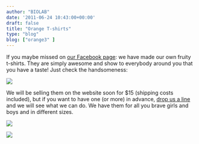 ```yaml
---
author: "BIOLAB"
date: '2011-06-24 10:43:00+00:00'
draft: false
title: "Orange T-shirts"
type: "blog"
blog: ["orange3" ]
---
```


If you maybe missed on [our Facebook page](https://www.facebook.com/orangedm): we have made our own fruity t-shirts. They are simply awesome and show to everybody around you that you have a taste! Just check the handsomeness:

![](/images/2011/06/24/img_0986_1.jpg__160x160_q95_crop.jpg)

We will be selling them on the website soon for $15 (shipping costs included), but if you want to have one (or more) in advance, [drop us a line](/contact/) and we will see what we can do. We have them for all you brave girls and boys and in different sizes.

![](/images/2011/06/24/front_1.jpg__160x160_q95_crop.jpg)

![](/images/2011/06/24/back_1.jpg__160x160_q95_crop.jpg)
